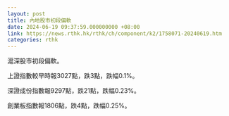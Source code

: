```yaml
---
layout: post
title: 內地股市初段偏軟
date: 2024-06-19 09:37:59.000000000 +08:00
link: https://news.rthk.hk/rthk/ch/component/k2/1758071-20240619.htm
categories: rthk
---
```


滬深股市初段偏軟。

上證指數較早時報3027點，跌3點，跌幅0.1%。

深證成份指數報9297點，跌21點，跌幅0.23%。

創業板指數報1806點，跌4點，跌幅0.25%。
